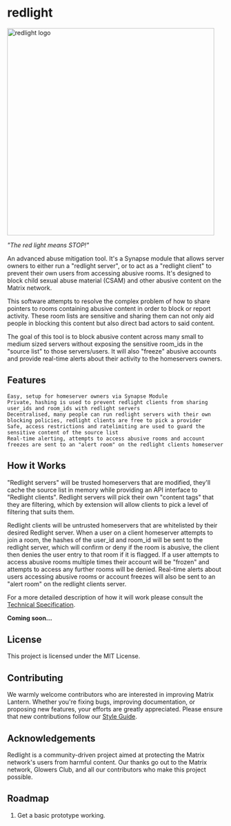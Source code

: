 # redlight

<p align="left">
  <img src="https://code.glowers.club/PC-Admin/redlight/raw/branch/main/logo/redlight_logo.jpg" width="480" alt="redlight logo">
</p>

_"The red light means STOP!"_

An advanced abuse mitigation tool. It's a Synapse module that allows server owners to either run a "redlight server", or to act as a "redlight client" to prevent their own users from accessing abusive rooms. It's designed to block child sexual abuse material (CSAM) and other abusive content on the Matrix network. 

This software attempts to resolve the complex problem of how to share pointers to rooms containing abusive content in order to block or report activity. These room lists are sensitive and sharing them can not only aid people in blocking this content but also direct bad actors to said content.

The goal of this tool is to block abusive content across many small to medium sized servers without exposing the sensitive room_ids in the "source list" to those servers/users. It will also "freeze" abusive accounts and provide real-time alerts about their activity to the homeservers owners.


## Features

    Easy, setup for homeserver owners via Synapse Module
    Private, hashing is used to prevent redlight clients from sharing user_ids and room_ids with redlight servers
    Decentralised, many people can run redlight servers with their own blocking policies, redlight clients are free to pick a provider
    Safe, access restrictions and ratelimiting are used to guard the sensitive content of the source list
    Real-time alerting, attempts to access abusive rooms and account freezes are sent to an "alert room" on the redlight clients homeserver


## How it Works

"Redlight servers" will be trusted homeservers that are modified, they'll cache the source list in memory while providing an API interface to "Redlight clients". Redlight servers will pick their own "content tags" that they are filtering, which by extension will allow clients to pick a level of filtering that suits them.

Redlight clients will be untrusted homeservers that are whitelisted by their desired Redlight server. When a user on a client homeserver attempts to join a room, the hashes of the user_id and room_id will be sent to the redlight server, which will confirm or deny if the room is abusive, the client then denies the user entry to that room if it is flagged. If a user attempts to access abusive rooms multiple times their account will be "frozen" and attempts to access any further rooms will be denied. Real-time alerts about users accessing abusive rooms or account freezes will also be sent to an "alert room" on the redlight clients server.

For a more detailed description of how it will work please consult the [Technical Specification](./technical_spec.md).

**Coming soon...**


## License

This project is licensed under the MIT License.


## Contributing

We warmly welcome contributors who are interested in improving Matrix Lantern. Whether you're fixing bugs, improving documentation, or proposing new features, your efforts are greatly appreciated. Please ensure that new contributions follow our [Style Guide](./style_guide.md).


## Acknowledgements

Redlight is a community-driven project aimed at protecting the Matrix network's users from harmful content. Our thanks go out to the Matrix network, Glowers Club, and all our contributors who make this project possible.


## Roadmap

1) Get a basic prototype working.
